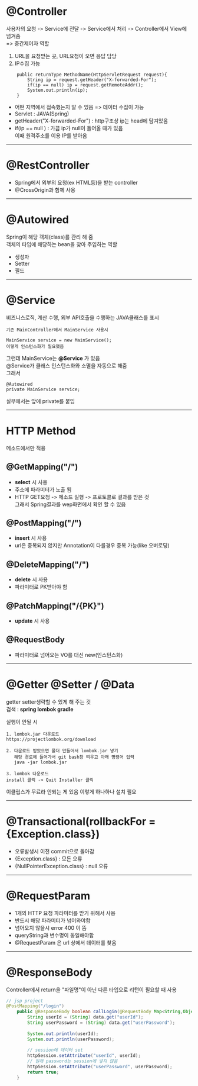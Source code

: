 
# @Controller
사용자의 요청 -> Service에 전달 -> Service에서 처리 -> Controller에서 View에 넘겨줌  
=> 중간제어자 역할
1. URL을 요청받는 곳, URL요청이 오면 응답 담당  
2. IP수집 가능
```
	public returnType MethodName(HttpServletRequest request){
		String ip = request.getHeader("X-forwarded-For");
		if(ip == null) ip = request.getRemoteAddr(); 
		System.out.println(ip);
	}
```
- 어떤 지역에서 접속했는지 알 수 있음 => 데이터 수집이 가능
- Servlet : JAVA(Spring)
- getHeader("X-forwarded-For") : http구조상 ip는 head에 담겨있음
- if(ip == null ) : 가끔 ip가 null이 들어올 때가 있음  
이때 원격주소를 이용 IP를 받아옴

---
# @RestController
- Spring에서 외부의 요청(ex HTML등)을 받는 controller
- @CrossOrigin과 함께 사용
---
# @Autowired
Spring이 해당 객체(class)를 관리 해 줌   
객체의 타입에 해당하는 bean을 찾아 주입하는 역할
- 생성자
- Setter
- 필드
---
# @Service
비즈니스로직, 계산 수행, 외부 API호출을 수행하는 JAVA클래스를 표시  
```
기존 MainController에서 MainService 사용시

MainService service = new MainService();
이렇게 인스턴스화가 필요했음  
```
그런데 MainService는 __@Service__ 가 있음  
@Service가 클래스 인스턴스화와 소멸을 자동으로 해줌  
그래서
```
@Autowired
private MainService service;
```
실무에서는 앞에 private를 붙임  

---
# HTTP Method
메소드에서만 적용
## @GetMapping("/")
- __select__ 시 사용
- 주소에 파라미터가 노출 됨
- HTTP GET요청 -> 메소드 실행 -> 프로토콜로 결과를 받은 것  
그래서 Spring결과를 wep화면에서 확인 할 수 있음
## @PostMapping("/")
- __insert__ 시 사용
- url은 중복되지 않지만 Annotation이 다를경우 중복 가능(like 오버로딩)
## @DeleteMapping("/")
- __delete__ 시 사용
- 파라미터로 PK받아야 함
## @PatchMapping("/{PK}")
- __update__ 시 사용
## @RequestBody
- 파라미터로 넘어오는 VO를 대신 new(인스턴스화)
---
# @Getter @Setter / @Data
getter setter생략할 수 있게 해 주는 것  
검색 : __spring lombok gradle__  

실행이 안될 시
```
1. lombok.jar 다운로드
https://projectlombok.org/download

2. 다운로드 받았으면 폴더 만들어서 lombok.jar 넣기
   해당 경로에 들어가서 git bash창 띄우고 아래 명령어 입력
   java -jar lombok.jar

3. lombok 다운로드
install 클릭 -> Quit Installer 클릭
```
이클립스가 무료라 안되는 게 있음 이렇게 하나하나 설치 필요  

---
# @Transactional(rollbackFor = {Exception.class})
- 오류발생시 이전 commit으로 돌아감
- {Exception.class} : 모든 오류
- {NullPointerException.class} : null 오류

---
# @RequestParam
- 1개의 HTTP 요청 파라미터를 받기 위해서 사용
- 반드시 해당 파라미터가 넘어와야함
- 넘어오지 않을시 error 400 이 뜸
- queryString과 변수명이 동일해야함
- @RequestParam 은 url 상에서 데이터를 찾음

---
# @ResponseBody 
Controller에서 return을 "파일명"이 아닌 다른 타입으로 리턴이 필요할 때 사용
```java
// jsp project
@PostMapping("/login")
	public @ResponseBody boolean callLogin(@RequestBody Map<String,Object> data, HttpSession httpSession) {
		String userId = (String) data.get("userId");
		String userPassword = (String) data.get("userPassword");
		
		System.out.println(userId);
		System.out.println(userPassword);
		
		// session에 데이터 set
		httpSession.setAttribute("userId", userId);
		// 원래 password는 session에 넣지 않음
		httpSession.setAttribute("userPassword", userPassword);
		return true;
	}
```